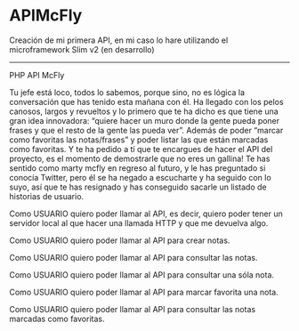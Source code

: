 # APIMcFly
Creación de mi primera API, en mi caso lo hare utilizando el microframework Slim v2 (en desarrollo)

--------------------------------------------------------------------------------------------------------------------------

PHP API McFly

Tu jefe está loco, todos lo sabemos, porque sino, no es lógica la conversación que has tenido esta mañana con él. Ha llegado con los pelos canosos, largos y revueltos y lo primero que te ha dicho es que tiene una gran idea innovadora: “quiere hacer un muro donde la gente pueda poner frases y que el resto de la gente las pueda ver”. Además de poder “marcar como favoritas las notas/frases” y poder listar las que están marcadas como favoritas. Y te ha pedido a tí que te encargues de hacer el API del proyecto, es el momento de demostrarle que no eres un gallina! Te has sentido como marty mcfly en regreso al futuro, y le has preguntado si conocía Twitter, pero él se ha negado a escucharte y ha seguido con lo suyo, así que te has resignado y has conseguido sacarle un listado de historias de usuario.

Como USUARIO quiero poder llamar al API, es decir, quiero poder tener un servidor local al que hacer una llamada HTTP y que me devuelva algo.

Como USUARIO quiero poder llamar al API para crear notas.

Como USUARIO quiero poder llamar al API para consultar las notas.

Como USUARIO quiero poder llamar al API para consultar una sóla nota.

Como USUARIO quiero poder llamar al API para marcar favorita una nota.

Como USUARIO quiero poder llamar al API para consultar las notas marcadas como favoritas.
